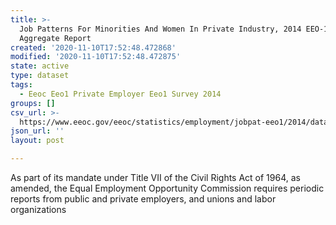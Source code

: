 ```yaml
---
title: >-
  Job Patterns For Minorities And Women In Private Industry, 2014 EEO-1 NAICS-3
  Aggregate Report
created: '2020-11-10T17:52:48.472868'
modified: '2020-11-10T17:52:48.472875'
state: active
type: dataset
tags:
  - Eeoc Eeo1 Private Employer Eeo1 Survey 2014
groups: []
csv_url: >-
  https://www.eeoc.gov/eeoc/statistics/employment/jobpat-eeo1/2014/datasets/year14_nac3.txt
json_url: ''
layout: post

---
```

As part of its mandate under Title VII of the Civil Rights Act of 1964, as amended, the Equal Employment Opportunity Commission requires periodic reports from public and private employers, and unions and labor organizations 
